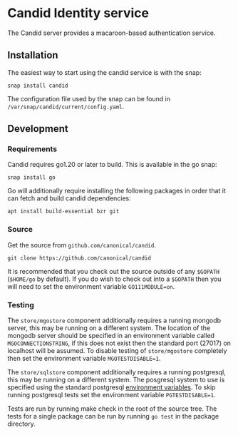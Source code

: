 # Candid Identity service

The Candid server provides a macaroon-based authentication service.

## Installation

The easiest way to start using the candid service is with the snap:

    snap install candid

The configuration file used by the snap can be found in
`/var/snap/candid/current/config.yaml`.

## Development

### Requirements

Candid requires go1.20 or later to build. This is available in the go snap:

    snap install go

Go will additionally require installing the following packages in order
that it can fetch and build candid dependencies:

    apt install build-essential bzr git

### Source

Get the source from `github.com/canonical/candid`.

    git clone https://github.com/canonical/candid

It is recommended that you check out the source outside of any `$GOPATH`
(`$HOME/go` by default). If you do wish to check out into a `$GOPATH`
then you will need to set the environment variable `GO111MODULE=on`.

### Testing

The `store/mgostore` component additionally requires a running mongodb
server, this may be running on a different system. The location of the
mongodb server should be specified in an environment variable called
`MGOCONNECTIONSTRING`, if this does not exist then the standard
port (27017) on localhost will be assumed. To disable testing of
`store/mgostore` completely then set the environment variable
`MGOTESTDISABLE=1`.

The `store/sqlstore` component additionally requires a running
postgresql, this may be running on a different system. The posgresql
system to use is specified using the standard postgresql [environment
variables](https://www.postgresql.org/docs/10/static/libpq-envars.html).
To skip running postgresql tests set the environment variable
`PGTESTDISABLE=1`.

Tests are run by running make check in the root of the source tree. The
tests for a single package can be run by running `go test` in the
package directory.
